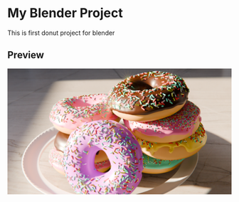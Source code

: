 # My Blender Project

This is first donut project for blender

## Preview

![Donut Preview](0070.tif)

